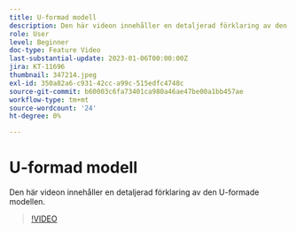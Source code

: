 ```yaml
---
title: U-formad modell
description: Den här videon innehåller en detaljerad förklaring av den U-formade modellen.
role: User
level: Beginner
doc-type: Feature Video
last-substantial-update: 2023-01-06T00:00:00Z
jira: KT-11696
thumbnail: 347214.jpeg
exl-id: 350a82a6-c931-42cc-a99c-515edfc4748c
source-git-commit: b60003c6fa73401ca980a46ae47be00a1bb457ae
workflow-type: tm+mt
source-wordcount: '24'
ht-degree: 0%

---
```


# U-formad modell

Den här videon innehåller en detaljerad förklaring av den U-formade modellen.

>[!VIDEO](https://video.tv.adobe.com/v/347214/?quality=12&learn=on)
